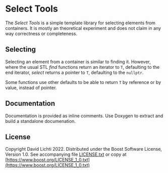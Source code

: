 # Select Tools

The _Select Tools_ is a simple template library for selecting elements from containers.
It is mostly an theoretical experiment and does not claim in any way correctness or completeness.

## Selecting

Selecting an element from a container is similar to finding it.
However, where the usual STL _find_ functions return an iterator to `T`, defaulting to the end iterator, _select_ returns a pointer to `T`, defaulting to the `nullptr`.

Some functions use other defaults to be able to return `T` by reference or by value, instead of pointer.

## Documentation

Documentation is provided as inline comments.
Use Doxygen to extract and build a standalone documenation.

## License

Copyright David Lichti 2022.
Distributed under the Boost Software License, Version 1.0.
See accompanying file [LICENSE.txt](LICENSE.txt) or copy at [https://www.boost.org/LICENSE_1_0.txt](https://www.boost.org/LICENSE_1_0.txt)
